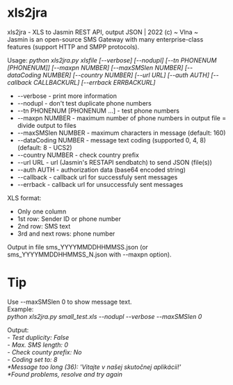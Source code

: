 # xls2jra
xls2jra - XLS to Jasmin REST API, output JSON | 2022 (c) ~ Vlna ~  
Jasmin is an open-source SMS Gateway with many enterprise-class features (support HTTP and SMPP protocols).   

     
Usage: *python xls2jra.py xlsfile [--verbose] [--nodupl] [--tn PHONENUM [PHONENUM]] [--maxpn NUMBER] [--maxSMSlen NUMBER] [--dataCoding NUMBER] [--country NUMBER] [--url URL] [--auth AUTH] [--callback CALLBACKURL] [--errback ERRBACKURL]*    
-    --verbose - print more information        
-    --nodupl - don't test duplicate phone numbers        
-    --tn PHONENUM [PHONENUM ...] - test phone numbers         
-    --maxpn NUMBER - maximum number of phone numbers in output file = divide output to files          
-    --maxSMSlen NUMBER - maximum characters in message (default: 160)                   
-    --dataCoding NUMBER - message text coding (supported 0, 4, 8) (default: 8 - UCS2)                      
-    --country NUMBER - check country prefix          
-    --url URL - url (Jasmin's RESTAPI sendbatch) to send JSON (file(s))     
-    --auth AUTH - authorization data (base64 encoded string)  
-    --callback - callback url for successfuly sent messages   
-    --errback - callback url for unsuccessfuly sent messages   

XLS format:   
-  Only one column             
-  1st row: Sender ID or phone number                 
-  2nd row: SMS text              
-  3rd and next rows: phone number              

Output in file sms_YYYYMMDDHHMMSS.json  (or sms_YYYYMMDDHHMMSS_N.json with --maxpn option).               

# Tip  

Use --maxSMSlen 0 to show message text.  
Example:  
  *python xls2jra.py small_test.xls --nodupl --verbose --maxSMSlen 0*  
  
Output:  
 *\- Test duplicity:      False  
 \- Max. SMS length:     0  
 \- Check county prefix: No  
 \- Coding set to:       8  
 \*Message too long (36): 'Vitajte v našej skutočnej aplikácii!'  
 \*Found problems, resolve and try again*  

